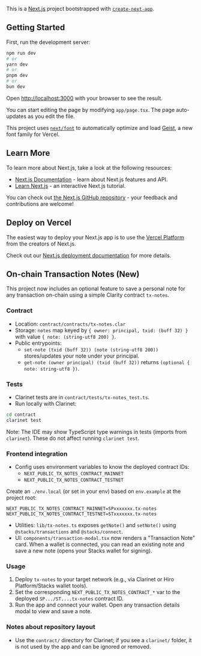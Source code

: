 This is a [Next.js](https://nextjs.org) project bootstrapped with [`create-next-app`](https://nextjs.org/docs/app/api-reference/cli/create-next-app).

## Getting Started

First, run the development server:

```bash
npm run dev
# or
yarn dev
# or
pnpm dev
# or
bun dev
```

Open [http://localhost:3000](http://localhost:3000) with your browser to see the result.

You can start editing the page by modifying `app/page.tsx`. The page auto-updates as you edit the file.

This project uses [`next/font`](https://nextjs.org/docs/app/building-your-application/optimizing/fonts) to automatically optimize and load [Geist](https://vercel.com/font), a new font family for Vercel.

## Learn More

To learn more about Next.js, take a look at the following resources:

- [Next.js Documentation](https://nextjs.org/docs) - learn about Next.js features and API.
- [Learn Next.js](https://nextjs.org/learn) - an interactive Next.js tutorial.

You can check out [the Next.js GitHub repository](https://github.com/vercel/next.js) - your feedback and contributions are welcome!

## Deploy on Vercel

The easiest way to deploy your Next.js app is to use the [Vercel Platform](https://vercel.com/new?utm_medium=default-template&filter=next.js&utm_source=create-next-app&utm_campaign=create-next-app-readme) from the creators of Next.js.

Check out our [Next.js deployment documentation](https://nextjs.org/docs/app/building-your-application/deploying) for more details.

## On-chain Transaction Notes (New)

This project now includes an optional feature to save a personal note for any transaction on-chain using a simple Clarity contract `tx-notes`.

### Contract

- Location: `contract/contracts/tx-notes.clar`
- Storage: `notes` map keyed by `{ owner: principal, txid: (buff 32) }` with value `{ note: (string-utf8 200) }`.
- Public entrypoints:
  - `set-note (txid (buff 32)) (note (string-utf8 200))` stores/updates your note under your principal.
  - `get-note (owner principal) (txid (buff 32))` returns `(optional { note: string-utf8 })`.

### Tests

- Clarinet tests are in `contract/tests/tx-notes_test.ts`.
- Run locally with Clarinet:

```bash
cd contract
clarinet test
```

Note: The IDE may show TypeScript type warnings in tests (imports from `clarinet`). These do not affect running `clarinet test`.

### Frontend integration

- Config uses environment variables to know the deployed contract IDs:
  - `NEXT_PUBLIC_TX_NOTES_CONTRACT_MAINNET`
  - `NEXT_PUBLIC_TX_NOTES_CONTRACT_TESTNET`

Create an `./env.local` (or set in your env) based on `env.example` at the project root:

```env
NEXT_PUBLIC_TX_NOTES_CONTRACT_MAINNET=SPxxxxxxx.tx-notes
NEXT_PUBLIC_TX_NOTES_CONTRACT_TESTNET=STxxxxxxx.tx-notes
```

- Utilities: `lib/tx-notes.ts` exposes `getNote()` and `setNote()` using `@stacks/transactions` and `@stacks/connect`.
- UI: `components/transaction-modal.tsx` now renders a "Transaction Note" card. When a wallet is connected, you can read an existing note and save a new note (opens your Stacks wallet for signing).

### Usage

1. Deploy `tx-notes` to your target network (e.g., via Clarinet or Hiro Platform/Stacks wallet tools).
2. Set the corresponding `NEXT_PUBLIC_TX_NOTES_CONTRACT_*` var to the deployed `SP.../ST....tx-notes` contract ID.
3. Run the app and connect your wallet. Open any transaction details modal to view and save a note.

### Notes about repository layout

- Use the `contract/` directory for Clarinet; if you see a `clarinet/` folder, it is not used by the app and can be ignored or removed.
